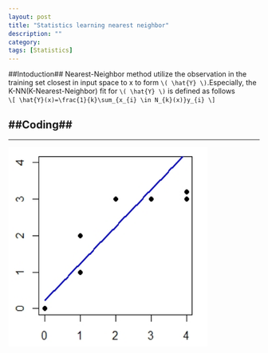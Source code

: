 ```yaml
---
layout: post
title: "Statistics learning nearest neighbor"
description: ""
category: 
tags: [Statistics]
---
```

##Intoduction##
Nearest-Neighbor method utilize the observation in the training set closest in input space to x to form `\( \hat{Y} \)`.Especially, the K-NN(K-Nearest-Neighbor) fit for `\( \hat{Y} \)` is defined as follows     
`\[ \hat{Y}(x)=\frac{1}{k}\sum_{x_{i} \in N_{k}(x)}y_{i} \]`      

##Coding##
---
	  
---
<img src="/assets/2014121.jpg" width="400" height="400"> 
